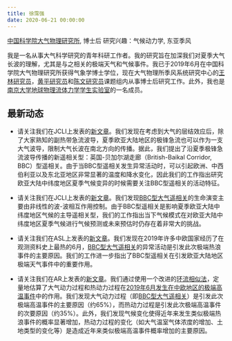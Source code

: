 ```yaml
---
title: 徐霈强 
date: 2020-06-21 00:00:00
---
```

[中国科学院大气物理研究所](http://www.iap.ac.cn/), 博士后
研究兴趣：气候动力学, 东亚季风

我是一名从事大气科学研究的青年科研工作者。我的研究旨在加深我们对夏季大气长波的理解，尤其是与之相关的极端天气和气候事件。我已于2019年6月在中国科学院大气物理研究所获得气象学博士学位，现在大气物理所季风系统研究中心的[王林研究员](https://sforest81.github.io/cn/)，[黄平研究员](https://www.researchgate.net/profile/Ping_Huang17)和[陈文研究员](https://www.researchgate.net/profile/Wen_Chen13?_sg=cFaR0W8yY7lrTS7a5rnlkcFtZBlpZLB8qYm-rju3eskwUDtUqxeAInL_aRs13KKyjYgNtr8uvMAjW8iZDsFFVQ)课题组内从事博士后研究工作。此外，我也是[南京大学地球物理流体力学学生实验室](http://www.njugfd.org/)的一名成员。

## 最新动态

- 请关注我们在JCLI上发表的[新文章](https://journals.ametsoc.org/doi/full/10.1175/JCLI-D-18-0343.1)。我们发现在考虑到大气的层结效应后，除了大家熟知的副热带急流波导，夏季欧亚大陆地区的极锋急流也可以作为一支大气波导，限制大气长波在南北方向的传播。据此，我们提出了沿夏季极锋急流波导传播的新遥相关型：英国-贝加尔湖走廊（British-Baikal Corridor, BBC）型遥相关。由于当BBC型遥相关发生异常活动时，可以引起欧洲、中西伯利亚以及东北亚地区非常显著的温度和降水变化，因此我们的工作指出研究欧亚大陆中纬度地区夏季气候变异的时候需要关注BBC型遥相关的活动特征。


- 请关注我们在JCLI上发表的[新文章](https://journals.ametsoc.org/doi/abs/10.1175/JCLI-D-19-0458.1)。我们发现[BBC型大气遥相关](https://journals.ametsoc.org/doi/full/10.1175/JCLI-D-18-0343.1)的生命演变主要由非线性的波-波相互作用控制。由于BBC型遥相关是影响夏季欧亚大陆中纬度地区气候的主导遥相关型，我们的工作指出当下气候模式在对欧亚大陆中纬度地区夏季气候进行气候预测或未来预估时仍存在着非常大的挑战。


- 请关注我们在ASL上发表的[新文章](https://rmets.onlinelibrary.wiley.com/doi/full/10.1002/asl.964)。我们发现在2019年许多中欧国家经历了在观测资料史上最热的6月，[BBC型大气遥相关](https://journals.ametsoc.org/doi/full/10.1175/JCLI-D-18-0343.1)的异常活动是引发此次极端热浪事件的主要原因。我们的工作进一步指出了BBC型遥相关在引发欧亚大陆地区极端天气事件中的重要作用。


- 请关注我们在AR上发表的[新文章](https://www.sciencedirect.com/science/article/pii/S0169809520313831)。我们通过使用一个改进的[环流相似法](https://gmd.copernicus.org/articles/7/531/2014/)，定量地估算了大气动力过程和热动力过程在[2019年6月发生在中欧地区的极端高温事件](https://rmets.onlinelibrary.wiley.com/doi/full/10.1002/asl.964)中的作用。我们发现大气动力过程（即[BBC型大气遥相关](https://journals.ametsoc.org/doi/full/10.1175/JCLI-D-18-0343.1)）是引发此次极端高温事件的主要原因（约65%），而热动力过程是引发此次极端高温事件的次要原因（约35%）。此外，我们发现气候变化使得近年来发生类似极端热浪事件的概率显著增加，热动力过程的变化（如大气温室气体浓度的增加、土地类型的变化等）是造成近年来类似极端高温事件概率增加的主要原因。


